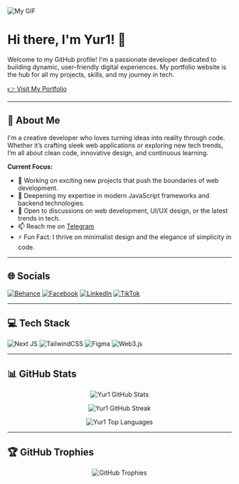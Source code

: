 ![My GIF](https://www.icegif.com/wp-content/uploads/2024/04/nyan-cat-icegif-5.gif)

# Hi there, I'm **Yur1**! 👋

Welcome to my GitHub profile! I'm a passionate developer dedicated to building dynamic, user-friendly digital experiences. My portfolio website is the hub for all my projects, skills, and my journey in tech.

[👉 Visit My Portfolio](https://yur1-dev.vercel.app/)

---

## 💫 About Me

I'm a creative developer who loves turning ideas into reality through code. Whether it’s crafting sleek web applications or exploring new tech trends, I’m all about clean code, innovative design, and continuous learning.

**Current Focus:**
- 🔭 Working on exciting new projects that push the boundaries of web development.
- 🌱 Deepening my expertise in modern JavaScript frameworks and backend technologies.
- 💬 Open to discussions on web development, UI/UX design, or the latest trends in tech.
- 📫 Reach me on [Telegram](https://t.me/yuri_roc)
- ⚡ Fun Fact: I thrive on minimalist design and the elegance of simplicity in code.

---

## 🌐 Socials

[![Behance](https://img.shields.io/badge/Behance-1769ff?logo=behance&logoColor=white)](https://www.behance.net/marcyuriesber)
[![Facebook](https://img.shields.io/badge/Facebook-1877F2.svg?logo=facebook&logoColor=white)](https://www.facebook.com/yui.esb)
[![LinkedIn](https://img.shields.io/badge/LinkedIn-0077B5.svg?logo=linkedin&logoColor=white)](https://www.linkedin.com/in/yuri-esber-9422b1227/)
[![TikTok](https://img.shields.io/badge/TikTok-000000.svg?logo=tiktok&logoColor=white)](https://tiktok.com/@yur1_dev)

---

## 💻 Tech Stack

![Next JS](https://img.shields.io/badge/Next-black?style=for-the-badge&logo=next.js&logoColor=white)
![TailwindCSS](https://img.shields.io/badge/tailwindcss-38B2AC?style=for-the-badge&logo=tailwind-css&logoColor=white)
![Figma](https://img.shields.io/badge/figma-F24E1E?style=for-the-badge&logo=figma&logoColor=white)
![Web3.js](https://img.shields.io/badge/web3.js-F16822?style=for-the-badge&logo=web3.js&logoColor=white)

---

## 📊 GitHub Stats

<p align="center">
  <img src="https://github-readme-stats.vercel.app/api?username=yur1-dev&theme=radical&hide_border=false&include_all_commits=false&count_private=false" alt="Yur1 GitHub Stats" />
</p>

<p align="center">
  <img src="https://github-readme-streak-stats.herokuapp.com/?user=yur1-dev&theme=radical&hide_border=false" alt="Yur1 GitHub Streak" />
</p>

<p align="center">
  <img src="https://github-readme-stats.vercel.app/api/top-langs/?username=yur1-dev&theme=radical&hide_border=false&include_all_commits=false&count_private=false&layout=compact" alt="Yur1 Top Languages" />
</p>

---

## 🏆 GitHub Trophies

<p align="center">
  <img src="https://github-profile-trophy.vercel.app/?username=yur1-dev&theme=radical&no-frame=false&no-bg=true&margin-w=4" alt="GitHub Trophies" />
</p>
